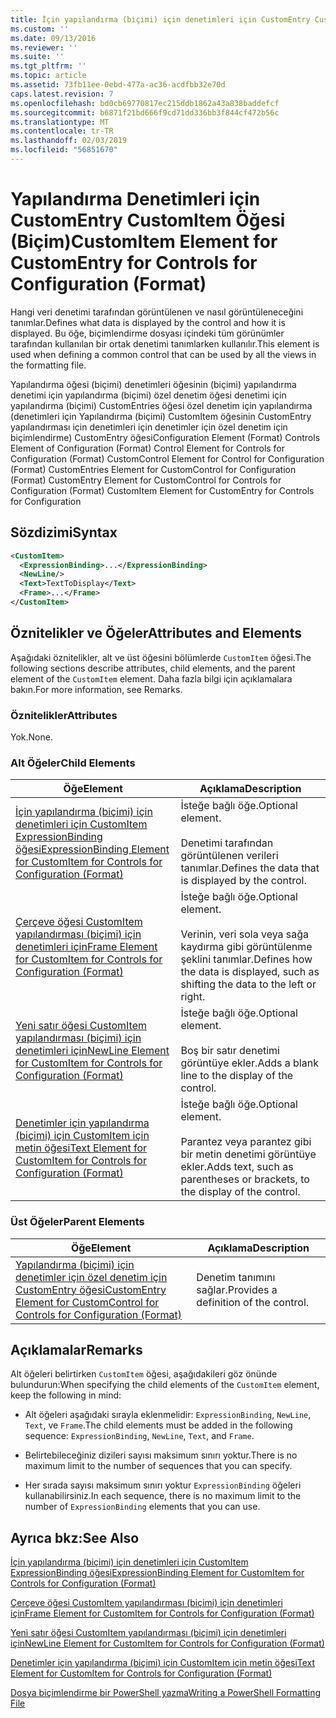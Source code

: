 ```yaml
---
title: İçin yapılandırma (biçimi) için denetimleri için CustomEntry CustomItem öğesi | Microsoft Docs
ms.custom: ''
ms.date: 09/13/2016
ms.reviewer: ''
ms.suite: ''
ms.tgt_pltfrm: ''
ms.topic: article
ms.assetid: 73fb11ee-0ebd-477a-ac36-acdfbb32e70d
caps.latest.revision: 7
ms.openlocfilehash: bd0cb69770817ec215ddb1862a43a838baddefcf
ms.sourcegitcommit: b6871f21bd666f9cd71dd336bb3f844cf472b56c
ms.translationtype: MT
ms.contentlocale: tr-TR
ms.lasthandoff: 02/03/2019
ms.locfileid: "56851670"
---
```

# <a name="customitem-element-for-customentry-for-controls-for-configuration-format"></a><span data-ttu-id="e5da4-102">Yapılandırma Denetimleri için CustomEntry CustomItem Öğesi (Biçim)</span><span class="sxs-lookup"><span data-stu-id="e5da4-102">CustomItem Element for CustomEntry for Controls for Configuration (Format)</span></span>

<span data-ttu-id="e5da4-103">Hangi veri denetimi tarafından görüntülenen ve nasıl görüntüleneceğini tanımlar.</span><span class="sxs-lookup"><span data-stu-id="e5da4-103">Defines what data is displayed by the control and how it is displayed.</span></span> <span data-ttu-id="e5da4-104">Bu öğe, biçimlendirme dosyası içindeki tüm görünümler tarafından kullanılan bir ortak denetimi tanımlarken kullanılır.</span><span class="sxs-lookup"><span data-stu-id="e5da4-104">This element is used when defining a common control that can be used by all the views in the formatting file.</span></span>

<span data-ttu-id="e5da4-105">Yapılandırma öğesi (biçimi) denetimleri öğesinin (biçimi) yapılandırma denetimi için yapılandırma (biçimi) özel denetim öğesi denetimi için yapılandırma (biçimi) CustomEntries öğesi özel denetim için yapılandırma (denetimleri için Yapılandırma (biçimi) CustomItem öğesinin CustomEntry yapılandırması için denetimleri için denetimler için özel denetim için biçimlendirme) CustomEntry öğesi</span><span class="sxs-lookup"><span data-stu-id="e5da4-105">Configuration Element (Format) Controls Element of Configuration (Format) Control Element for Controls for Configuration (Format) CustomControl Element for Control for Configuration (Format) CustomEntries Element for CustomControl for Configuration (Format) CustomEntry Element for CustomControl for Controls for Configuration (Format) CustomItem Element for CustomEntry for Controls for Configuration</span></span>

## <a name="syntax"></a><span data-ttu-id="e5da4-106">Sözdizimi</span><span class="sxs-lookup"><span data-stu-id="e5da4-106">Syntax</span></span>

```xml
<CustomItem>
  <ExpressionBinding>...</ExpressionBinding>
  <NewLine/>
  <Text>TextToDisplay</Text>
  <Frame>...</Frame>
</CustomItem>
```

## <a name="attributes-and-elements"></a><span data-ttu-id="e5da4-107">Öznitelikler ve Öğeler</span><span class="sxs-lookup"><span data-stu-id="e5da4-107">Attributes and Elements</span></span>

<span data-ttu-id="e5da4-108">Aşağıdaki öznitelikler, alt ve üst öğesini bölümlerde `CustomItem` öğesi.</span><span class="sxs-lookup"><span data-stu-id="e5da4-108">The following sections describe attributes, child elements, and the parent element of the `CustomItem` element.</span></span> <span data-ttu-id="e5da4-109">Daha fazla bilgi için açıklamalara bakın.</span><span class="sxs-lookup"><span data-stu-id="e5da4-109">For more information, see Remarks.</span></span>

### <a name="attributes"></a><span data-ttu-id="e5da4-110">Öznitelikler</span><span class="sxs-lookup"><span data-stu-id="e5da4-110">Attributes</span></span>

<span data-ttu-id="e5da4-111">Yok.</span><span class="sxs-lookup"><span data-stu-id="e5da4-111">None.</span></span>

### <a name="child-elements"></a><span data-ttu-id="e5da4-112">Alt Öğeler</span><span class="sxs-lookup"><span data-stu-id="e5da4-112">Child Elements</span></span>

|<span data-ttu-id="e5da4-113">Öğe</span><span class="sxs-lookup"><span data-stu-id="e5da4-113">Element</span></span>|<span data-ttu-id="e5da4-114">Açıklama</span><span class="sxs-lookup"><span data-stu-id="e5da4-114">Description</span></span>|
|-------------|-----------------|
|[<span data-ttu-id="e5da4-115">İçin yapılandırma (biçimi) için denetimleri için CustomItem ExpressionBinding öğesi</span><span class="sxs-lookup"><span data-stu-id="e5da4-115">ExpressionBinding Element for CustomItem for Controls for Configuration (Format)</span></span>](./expressionbinding-element-for-customitem-for-controls-for-configuration-format.md)|<span data-ttu-id="e5da4-116">İsteğe bağlı öğe.</span><span class="sxs-lookup"><span data-stu-id="e5da4-116">Optional element.</span></span><br /><br /> <span data-ttu-id="e5da4-117">Denetimi tarafından görüntülenen verileri tanımlar.</span><span class="sxs-lookup"><span data-stu-id="e5da4-117">Defines the data that is displayed by the control.</span></span>|
|[<span data-ttu-id="e5da4-118">Çerçeve öğesi CustomItem yapılandırması (biçimi) için denetimleri için</span><span class="sxs-lookup"><span data-stu-id="e5da4-118">Frame Element for CustomItem for Controls for Configuration (Format)</span></span>](./frame-element-for-customitem-for-controls-for-configuration-format.md)|<span data-ttu-id="e5da4-119">İsteğe bağlı öğe.</span><span class="sxs-lookup"><span data-stu-id="e5da4-119">Optional element.</span></span><br /><br /> <span data-ttu-id="e5da4-120">Verinin, veri sola veya sağa kaydırma gibi görüntülenme şeklini tanımlar.</span><span class="sxs-lookup"><span data-stu-id="e5da4-120">Defines how the data is displayed, such as shifting the data to the left or right.</span></span>|
|[<span data-ttu-id="e5da4-121">Yeni satır öğesi CustomItem yapılandırması (biçimi) için denetimleri için</span><span class="sxs-lookup"><span data-stu-id="e5da4-121">NewLine Element for CustomItem for Controls for Configuration (Format)</span></span>](./newline-element-for-customitem-for-controls-for-configuration-format.md)|<span data-ttu-id="e5da4-122">İsteğe bağlı öğe.</span><span class="sxs-lookup"><span data-stu-id="e5da4-122">Optional element.</span></span><br /><br /> <span data-ttu-id="e5da4-123">Boş bir satır denetimi görüntüye ekler.</span><span class="sxs-lookup"><span data-stu-id="e5da4-123">Adds a blank line to the display of the control.</span></span>|
|[<span data-ttu-id="e5da4-124">Denetimler için yapılandırma (biçimi) için CustomItem için metin öğesi</span><span class="sxs-lookup"><span data-stu-id="e5da4-124">Text Element for CustomItem for Controls for Configuration (Format)</span></span>](./text-element-for-customitem-for-controls-for-configuration-format.md)|<span data-ttu-id="e5da4-125">İsteğe bağlı öğe.</span><span class="sxs-lookup"><span data-stu-id="e5da4-125">Optional element.</span></span><br /><br /> <span data-ttu-id="e5da4-126">Parantez veya parantez gibi bir metin denetimi görüntüye ekler.</span><span class="sxs-lookup"><span data-stu-id="e5da4-126">Adds text, such as parentheses or brackets, to the display of the control.</span></span>|

### <a name="parent-elements"></a><span data-ttu-id="e5da4-127">Üst Öğeler</span><span class="sxs-lookup"><span data-stu-id="e5da4-127">Parent Elements</span></span>

|<span data-ttu-id="e5da4-128">Öğe</span><span class="sxs-lookup"><span data-stu-id="e5da4-128">Element</span></span>|<span data-ttu-id="e5da4-129">Açıklama</span><span class="sxs-lookup"><span data-stu-id="e5da4-129">Description</span></span>|
|-------------|-----------------|
|[<span data-ttu-id="e5da4-130">Yapılandırma (biçimi) için denetimler için özel denetim için CustomEntry öğesi</span><span class="sxs-lookup"><span data-stu-id="e5da4-130">CustomEntry Element for CustomControl for Controls for Configuration (Format)</span></span>](./customentry-element-for-customcontrol-for-controls-for-configuration-format.md)|<span data-ttu-id="e5da4-131">Denetim tanımını sağlar.</span><span class="sxs-lookup"><span data-stu-id="e5da4-131">Provides a definition of the control.</span></span>|

## <a name="remarks"></a><span data-ttu-id="e5da4-132">Açıklamalar</span><span class="sxs-lookup"><span data-stu-id="e5da4-132">Remarks</span></span>

<span data-ttu-id="e5da4-133">Alt öğeleri belirtirken `CustomItem` öğesi, aşağıdakileri göz önünde bulundurun:</span><span class="sxs-lookup"><span data-stu-id="e5da4-133">When specifying the child elements of the `CustomItem` element, keep the following in mind:</span></span>

- <span data-ttu-id="e5da4-134">Alt öğeleri aşağıdaki sırayla eklenmelidir: `ExpressionBinding`, `NewLine`, `Text`, ve `Frame`.</span><span class="sxs-lookup"><span data-stu-id="e5da4-134">The child elements must be added in the following sequence: `ExpressionBinding`, `NewLine`, `Text`, and `Frame`.</span></span>

- <span data-ttu-id="e5da4-135">Belirtebileceğiniz dizileri sayısı maksimum sınırı yoktur.</span><span class="sxs-lookup"><span data-stu-id="e5da4-135">There is no maximum limit to the number of sequences that you can specify.</span></span>

- <span data-ttu-id="e5da4-136">Her sırada sayısı maksimum sınırı yoktur `ExpressionBinding` öğeleri kullanabilirsiniz.</span><span class="sxs-lookup"><span data-stu-id="e5da4-136">In each sequence, there is no maximum limit to the number of `ExpressionBinding` elements that you can use.</span></span>

## <a name="see-also"></a><span data-ttu-id="e5da4-137">Ayrıca bkz:</span><span class="sxs-lookup"><span data-stu-id="e5da4-137">See Also</span></span>

[<span data-ttu-id="e5da4-138">İçin yapılandırma (biçimi) için denetimleri için CustomItem ExpressionBinding öğesi</span><span class="sxs-lookup"><span data-stu-id="e5da4-138">ExpressionBinding Element for CustomItem for Controls for Configuration (Format)</span></span>](./expressionbinding-element-for-customitem-for-controls-for-configuration-format.md)

[<span data-ttu-id="e5da4-139">Çerçeve öğesi CustomItem yapılandırması (biçimi) için denetimleri için</span><span class="sxs-lookup"><span data-stu-id="e5da4-139">Frame Element for CustomItem for Controls for Configuration (Format)</span></span>](./frame-element-for-customitem-for-controls-for-configuration-format.md)

[<span data-ttu-id="e5da4-140">Yeni satır öğesi CustomItem yapılandırması (biçimi) için denetimleri için</span><span class="sxs-lookup"><span data-stu-id="e5da4-140">NewLine Element for CustomItem for Controls for Configuration (Format)</span></span>](./newline-element-for-customitem-for-controls-for-configuration-format.md)

[<span data-ttu-id="e5da4-141">Denetimler için yapılandırma (biçimi) için CustomItem için metin öğesi</span><span class="sxs-lookup"><span data-stu-id="e5da4-141">Text Element for CustomItem for Controls for Configuration (Format)</span></span>](./text-element-for-customitem-for-controls-for-configuration-format.md)

[<span data-ttu-id="e5da4-142">Dosya biçimlendirme bir PowerShell yazma</span><span class="sxs-lookup"><span data-stu-id="e5da4-142">Writing a PowerShell Formatting File</span></span>](./writing-a-powershell-formatting-file.md)
